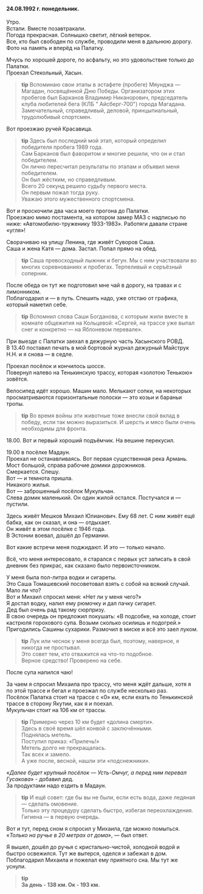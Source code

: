 #### 24.08.1992 г. понедельник.

Утро.  
Встали. Вместе позавтракали.  
Погода прекрасная. Солнышко светит, лёгкий ветерок.  
Все, кто был свободен по службе, проводили меня в дальнюю дорогу. Фото на память и вперёд на Палатку.

Мчусь по хорошей дороге, по асфальту, но это удовольствие только до Палатки.  
Проехал Стекольный, Хасын.  

> **tip**
> Вспоминаю свои этапы в эстафете \(пробеге\) Мяунджа — Магадан, посвящённой Дню Победы.   Организатором этих пробегов был Барканов Владимир Никанорович, председатель клуба любителей бега \(КЛБ " Айсберг-700"\) города Магадана.  
Замечательный, справедливый, деловой, принцыпиальный, трудолюбивый  спортсмен.  

Вот проезжаю ручей Красавица.

> **tip**
> Здесь был последний мой этап, который определил победителя пробега 1989 года.  
Сам Барканов был фаворитом и многие решили, что он и стал победителем.  
Он лично пересчитал результаты по этапам и объявил меня победителем.  
Он был жёстким, но справедливым.  
Всего 20 секунд решило судьбу первого места.  
Он первым пожал тогда руку.  
Уважаю этого мужественного спортсмена.

Вот и проскочили два часа моего прогона до Палатки.  
Проезжаю мимо постамента, на котором замер МАЗ с надписью по ниже: «Автомобилю-труженику 1933-1983». Работяги давали стране «угля»!  

Сворачиваю на улицу Ленина, где живёт Суворов Саша.  
Саша и жена Катя — дома. Застал. Попал прямо на обед.  

> **tip**
>  Саша превосходный лыжник и бегун. Мы с ним участвовали во многих соревнованиях и пробегах. Терпеливый и серъёзный соперник.  

После обеда он тут же подготовил мне чай в дорогу, на травах и с лимонником.  
Поблагодарил и — в путь. Спешить надо, уже отстаю от графика, который наметил себе.  

> **tip**
> Вспомнил слова Саши Богданова, с которым жили вместе в комнате общежития на Кольцевой: «Сергей, на трассе уже выпал снег и конкретно — на Яблоневом перевале».

При выезде с Палатки заехал в дежурную часть Хасынского РОВД.  
В 13.40 поставил печать в мой бортовой журнал дежурный Майструк Н.Н. и я снова — в седле.  

Проехал посёлок и кончилось шоссе.  
Повернул налево на Тенькинскую трассу, которая «золотою Тенькою» зовётся.  

Велосипед идёт хорошо. Машин мало. Мелькают сопки, на некоторых просматриваются горизонтальные полоски — это козьи и бараньи тропы.

> **tip**
> Во время войны эти животные тоже внесли свой вклад в победу, если так можно выразиться. И шерсть и мясо были очень необходимы для фронта.

18.00. Вот и первый хороший подъёмчик. На вешине перекусил.  

19.00 в посёлке Мадаун.  
Проехал не останавливаясь. Вот первая существенная река Армань.  
Мост большой, справа рабочие домики дорожников.  
Смеркается. Спешу.  
Вот — и темнота пришла.  
Никакого жилья.  
Вот — заброшенный посёлок Мукульчан.  
Слева домик маленький. Он один жилой остался. Постучался и — пустили.

Здесь живёт Мешков Михаил Юлианович. Ему 68 лет. С ним живёт ещё бабка, как он сказал, и она — отдыхает.  
Он живёт в этом посёлке с 1946 года.  
В Эстонии воевал, дошёл до Германии.  

Вот какие встречи меня поджидают. И это — только начало.  

Всё, что меня интересовало, я старался с первых уст записать в свой дневник без прикрас, как сказано было первоисточником. 

У меня была пол-литра водки и сигареты.  
Это Саша Томашевский посоветовал взять с собой на всякий случай. Мало ли что?  
Вот и Михаил спросил меня: «Нет ли у меня чего?»  
Я достал водку, налил ему рюмочку и дал пачку сигарет.  
Дед был очень рад такому сюрпризу.  
В свою очередь он предложил покушать: «В подсобке, на холоде, стоит кастрюля горохового супа. Возьми сколько осилишь и подогрей.»  
Пригодились Сашины сухарики. Размочил в миске и всё это заел луком.  

> **tip**
> Лук или чеснок у меня всегда был, поэтому, наверное, я никогда не простывал.  
Это совет тем, кто отважится на что-то подобное.  
Верное средство! Проверено на себе.

После супа напился  чаю!  

За чаем я спросил Михаила про трассу, что меня ждёт дальше, хотя я по этой трассе и бегал и  проезжал по службе несколько раз.  
Посёлок Палатка стоит на трассе с «0» км, если ехать по Тенькинской трассе в сторону Якутии, как я и поехал.  
Мукульчан стоит на 106 км от трассы.  

> **tip**
> Примерно через 10 км будет «долина смерти».  
Здесь в своё время шёл конвой с заключёнными.  
Поднялась метель.  
Поступил приказ: «Прилечь!»  
Метель долго не прекращалась.  
Так всех и замело.  
А уже после, весной, нашли эти «подснежники».  

«*Далее будет крупный посёлок — Усть-Омчуг, а перед ним перевал Гусакова*» - добавил дед.  
За продуктами надо ездить в Мадаун.  

> **tip**
> И ещё совет: где бы вы не были, если есть вода, даже ледяная — сделать омовение.  
Только эту процедуру сделать быстро, избегая переохлаждения.  
Гигиена — в первую очередь.  

Вот и тут, перед сном я спросил у Михаила, где можно помыться.
«*Только на ручье в 20 метрах от дома*», — был ответ.  

Я вышел, дошёл до ручья с кристально-чистой, холодной водой и быстро освежился. Тут же вытерся, оделся и забежал в дом.  
Поблагодарил Михаила и пожелал ему приятного сна. Мы тут же уснули.  
> **tip**  
>  **За день - 138 км. Ок - 193 км.**

